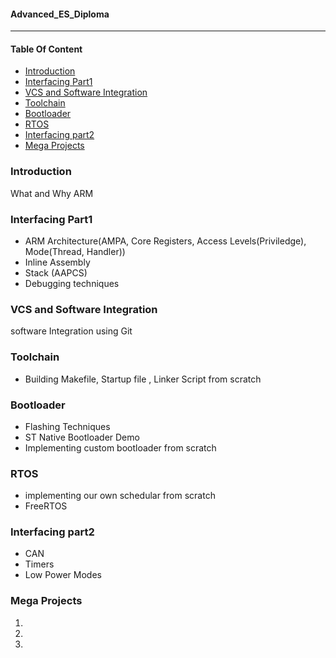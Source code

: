 #### Advanced_ES_Diploma

---

#### Table Of Content

- [Introduction](#introduction)
- [Interfacing Part1](#interfacing-part1)
- [VCS and Software Integration](#vcs-and-software-integration)
- [Toolchain](#toolchain)
- [Bootloader](#bootloader)
- [RTOS](#rtos)
- [Interfacing part2](#interfacing-part2)
- [Mega Projects](#mega-projects)

### Introduction

What and Why ARM

### Interfacing Part1

- ARM Architecture(AMPA, Core Registers, Access Levels(Priviledge), Mode(Thread, Handler))
- Inline Assembly
- Stack (AAPCS)
- Debugging techniques

### VCS and Software Integration

software Integration using Git

### Toolchain

- Building Makefile, Startup file , Linker Script from scratch

### Bootloader

- Flashing Techniques
- ST Native Bootloader Demo
- Implementing custom bootloader from scratch

### RTOS

- implementing our own schedular from scratch
- FreeRTOS

### Interfacing part2

- CAN
- Timers
- Low Power Modes

### Mega Projects

1.
2.
3.
